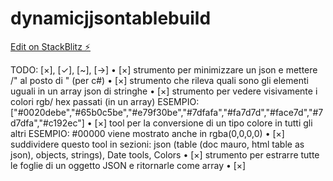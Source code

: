 # dynamicjjsontablebuild

[Edit on StackBlitz ⚡️](https://stackblitz.com/edit/dynamicjjsontablebuild)

TODO: [×], [✓], [~], [→] 
 • [×] strumento per minimizzare un json e mettere /" al posto di " (per c#)
 • [×] strumento che rileva quali sono gli elementi uguali in un array json di stringhe
 • [×] strumento per vedere visivamente i colori rgb/ hex passati (in un array)
       ESEMPIO: ["#0020debe","#65b0c5be","#e79f30be","#7dfafa","#fa7d7d","#face7d","#7d7dfa","#c192ec"]
 • [×] tool per la conversione di un tipo colore in tutti gli altri 
       ESEMPIO: #00000 viene mostrato anche in rgba(0,0,0,0)
 • [×] suddividere questo tool in sezioni: json (table (doc mauro, html table as json), objects, strings), Date tools, Colors
 • [×] strumento per estrarre tutte le foglie di un oggetto JSON e ritornarle come array
 • [×] 